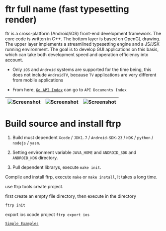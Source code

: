ftr full name (fast typesetting render)
===============

ftr is a cross-platform (Android/iOS) front-end development framework. The core code is written in C++. The bottom layer is based on OpenGL drawing. The upper layer implements a streamlined typesetting engine and a JS/JSX running environment. The goal is to develop GUI applications on this basis, which can take both development speed and operation efficiency into account.

* Only `iOS` and `Android` systems are supported for the time being, this does not include `AndroidTV`, because `TV` applications are very different from mobile applications

* From here, [`Go API Index`](http://fasttr.org/doc/) can go to `API Documents Index`

| ![Screenshot](http://fasttr.org/img/0x0ss.jpg) | ![Screenshot](http://fasttr.org/img/0x0ss_3.jpg) | ![Screenshot](http://fasttr.org/img/0x0ss_4.jpg) |
|--|--|--|


Build source and install ftrp
===============

1. Build must dependent `Xcode` / `JDK1.7` / `Android-SDK-23` / `NDK` / `python` / `nodejs` / `yasm`.

2. Setting environment variable `JAVA_HOME` and `ANDROID_SDK` and `ANDROID_NDK` directory.

3. Pull dependent librarys, execute `make init`.

Compile and install ftrp, execute `make` or `make install`, It takes a long time.

use ftrp tools create project.

first create an empty file directory, then execute in the directory

`ftrp init`

export ios xcode project `ftrp export ios`


[`Simple Examples`](https://github.com/louis-tru/ftr/tree/master/docs/README.md)
